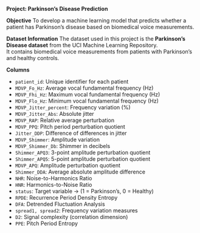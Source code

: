 **Project: Parkinson’s Disease Prediction**

**Objective**
To develop a machine learning model that predicts whether a patient has Parkinson’s disease based on biomedical voice measurements.

**Dataset Information**
The dataset used in this project is the **Parkinson’s Disease dataset** from the UCI Machine Learning Repository.  
It contains biomedical voice measurements from patients with Parkinson’s and healthy controls.  

**Columns**
- `patient_id`: Unique identifier for each patient
- `MDVP_Fo_Hz`: Average vocal fundamental frequency (Hz)
- `MDVP_Fhi_Hz`: Maximum vocal fundamental frequency (Hz)
- `MDVP_Flo_Hz`: Minimum vocal fundamental frequency (Hz)
- `MDVP_Jitter_percent`: Frequency variation (%)
- `MDVP_Jitter_Abs`: Absolute jitter
- `MDVP_RAP`: Relative average perturbation
- `MDVP_PPQ`: Pitch period perturbation quotient
- `Jitter_DDP`: Difference of differences in jitter
- `MDVP_Shimmer`: Amplitude variation
- `MDVP_Shimmer_Db`: Shimmer in decibels
- `Shimmer_APQ3`: 3-point amplitude perturbation quotient
- `Shimmer_APQ5`: 5-point amplitude perturbation quotient
- `MDVP_APQ`: Amplitude perturbation quotient
- `Shimmer_DDA`: Average absolute amplitude difference
- `NHR`: Noise-to-Harmonics Ratio
- `HNR`: Harmonics-to-Noise Ratio
- `status`: Target variable → (1 = Parkinson’s, 0 = Healthy)
- `RPDE`: Recurrence Period Density Entropy
- `DFA`: Detrended Fluctuation Analysis
- `spread1, spread2`: Frequency variation measures
- `D2`: Signal complexity (correlation dimension)
- `PPE`: Pitch Period Entropy
